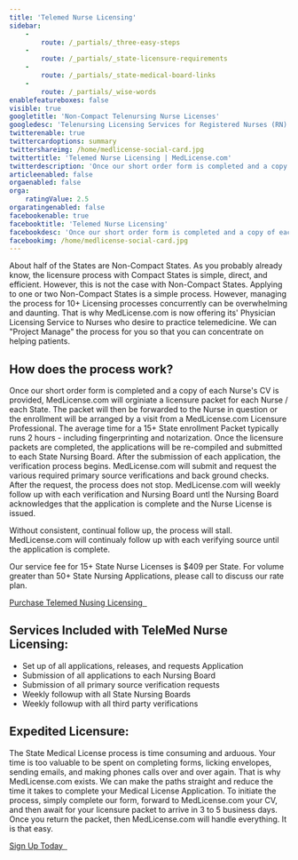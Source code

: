 ```yaml
---
title: 'Telemed Nurse Licensing'
sidebar:
    -
        route: /_partials/_three-easy-steps
    -
        route: /_partials/_state-licensure-requirements
    -
        route: /_partials/_state-medical-board-links
    -
        route: /_partials/_wise-words
enablefeatureboxes: false
visible: true
googletitle: 'Non-Compact Telenursing Nurse Licenses'
googledesc: 'Telenursing Licensing Services for Registered Nurses (RN)  seeking to apply for multiple Non-Compact Nursing Licenses to practice Tele-Nursing'
twitterenable: true
twittercardoptions: summary
twittershareimg: /home/medlicense-social-card.jpg
twittertitle: 'Telemed Nurse Licensing | MedLicense.com'
twitterdescription: 'Once our short order form is completed and a copy of each Nurse''s CV is provided, we will orginiate a licensure packet for each Nurse / each State. The packet will then be forwarded to the Nurse in question or the enrollment will be arranged by a visit from a MedLicense.com Licensure Professional.'
articleenabled: false
orgaenabled: false
orga:
    ratingValue: 2.5
orgaratingenabled: false
facebookenable: true
facebooktitle: 'Telemed Nurse Licensing'
facebookdesc: 'Once our short order form is completed and a copy of each Nurse''s CV is provided, we will orginiate a licensure packet for each Nurse / each State. The packet will then be forwarded to the Nurse in question or the enrollment will be arranged by a visit from a MedLicense.com Licensure Professional.'
facebookimg: /home/medlicense-social-card.jpg
---
```


<p>About half of the States are Non-Compact States. As you probably already know, the licensure process with Compact States is simple, direct, and efficient. However, this is not the case with Non-Compact States. Applying to one or two Non-Compact States is a simple process. However, managing the process for 10+ Licensing processes concurrently can be overwhelming and daunting. That is why MedLicense.com is now offering its' Physician Licensing Service to Nurses who desire to practice telemedicine. We can "Project Manage" the process for you so that you can concentrate on helping patients.</p>
<h2 id="mcetoc_1cec9tdg20">How does the process work?</h2>
<p>Once our short order form is completed and a copy of each Nurse's CV is provided, MedLicense.com will orginiate a licensure packet for each Nurse / each State. The packet will then be forwarded to the Nurse in question or the enrollment will be arranged by a visit from a MedLicense.com Licensure Professional. The average time for a 15+ State enrollment Packet typically runs 2 hours - including fingerprinting and notarization. Once the licensure packets are completed, the applications will be re-compiled and submitted to each State Nursing Board. After the submission of each application, the verification process begins. MedLicense.com will submit and request the various required primary source verifications and back ground checks. After the request, the process does not stop. MedLicense.com will weekly follow up with each verification and Nursing Board untl the Nursing Board acknowledges that the application is complete and the Nurse License is issued.</p>
<p>Without consistent, continual follow up, the process will stall. MedLicense.com will continualy follow up with each verifying source until the application is complete.</p>
<p>Our service fee for 15+ State Nurse Licenses is $409 per State. For volume greater than 50+ State Nursing Applications, please call to discuss our rate plan.</p>
<p><a class="btn btn-secondary" href="https://www.secure-access.net/~medlicense/maaform/ccpaform.html">Purchase Telemed Nusing Licensing <em class="fa fa-sm fa-play" aria-hidden="true">&nbsp;</em></a>&nbsp;</p>
<h2 id="mcetoc_1cec9tdg21">Services Included with TeleMed Nurse Licensing:</h2>
<ul>
<li>Set up of all applications, releases, and requests Application</li>
<li>Submission of all applications to each Nursing Board</li>
<li>Submission of all primary source verification requests</li>
<li>Weekly followup with all State Nursing Boards</li>
<li>Weekly followup with all third party verifications</li>
</ul>
<h2 id="mcetoc_1cec9tdg22">Expedited Licensure:</h2>
<p>The State Medical License process is time consuming and arduous. Your time is too valuable to be spent on completing forms, licking envelopes, sending emails, and making phones calls over and over again. That is why MedLicense.com exists. We can make the paths straight and reduce the time it takes to complete your Medical License Application. To initiate the process, simply complete our form, forward to MedLicense.com your CV, and then await for your licensure packet to arrive in 3 to 5 business days. Once you return the packet, then MedLicense.com will handle everything. It is that easy.</p>
<p><a class="btn btn-secondary" href="../../pricing">Sign Up Today <em class="fa fa-sm fa-play" aria-hidden="true">&nbsp;</em></a>&nbsp;</p>